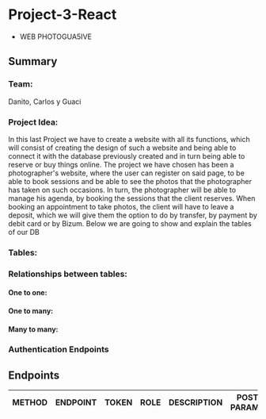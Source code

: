 # Project-3-React
- WEB PHOTOGUA5IVE


## Summary

### Team:
Danito, Carlos y Guaci 

### Project Idea:
In this last Project we have to create a website with all its functions, which will consist of creating the design of such a website and being able to connect it with the database previously created and in turn being able to reserve or buy things online.
The project we have chosen has been a photographer's website, where the user can register on said page, to be able to book sessions and be able to see the photos that the photographer has taken on such occasions. In turn, the photographer will be able to manage his agenda, by booking the sessions that the client reserves.
When booking an appointment to take photos, the client will have to leave a deposit, which we will give them the option to do by transfer, by payment by debit card or by Bizum.
Below we are going to show and explain the tables of our DB

### Tables:

### Relationships between tables:

#### One to one:

#### One to many:

#### Many to many:


### Authentication Endpoints

## Endpoints

METHOD | ENDPOINT         | TOKEN | ROLE | DESCRIPTION        | POST PARAMS                               | RETURNS
-------|------------------|-------|------|--------------------|-------------------------------------------|--------------------
